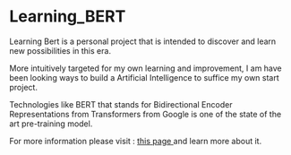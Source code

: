 # Learning_BERT


Learning Bert is a personal project that is intended to discover and learn new possibilities in this era. 

More intuitively targeted for my own learning and improvement, I am have been looking ways to build a Artificial Intelligence to suffice my own start project. 

Technologies like BERT that stands for Bidirectional Encoder Representations from Transformers from Google is one of the state of the art pre-training model. 

For more information please visit : <a href = "https://ai.googleblog.com/2018/11/open-sourcing-bert-state-of-art-pre.html"> this page <a> and learn more about it. 
